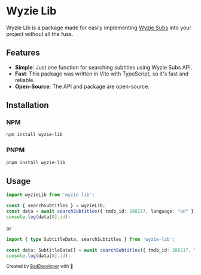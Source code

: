 # Wyzie Lib
Wyzie Lib is a package made for easily implementing [Wyzie Subs](https://subs.wyzie.ru) into your project without all the fuss.

## Features
- **Simple**: Just one function for searching subtitles using Wyzie Subs API.
- **Fast**: This package was written in Vite with TypeScript, so it's fast and reliable.
- **Open-Source**: The API and package are open-source.
  
## Installation
### NPM
```bash
npm install wyzie-lib
```
### PNPM
```bash
pnpm install wyzie-lib
```

## Usage
```ts
import wyzieLib from 'wyzie-lib';

const { searchSubtitles } = wyzieLib;
const data = await searchSubtitles({ tmdb_id: 286217, language: "en" });
console.log(data[0].id);
```
or
```ts
import { type SubtitleData, searchSubtitles } from 'wyzie-lib';

const data: SubtitleData[] = await searchSubtitles({ tmdb_id: 286217, language: "en" });
console.log(data[0].id);
```

<sup>
  Created by <a href="https://github.com/itzcozi" alt="github" title="itzCozi on Github">BadDeveloper</a> with 💙
</sup>